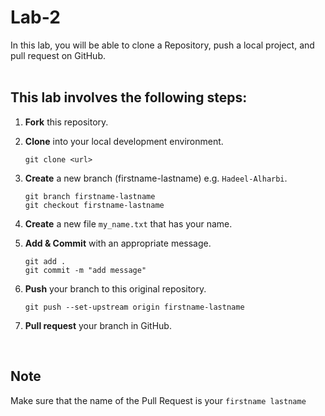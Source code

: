 # Lab-2

In this lab, you will be able to clone a Repository, push a local project, and pull request on GitHub.<br/>
<br/>

## This lab involves the following steps:

1. **Fork** this repository.
2. **Clone** into your local development environment.
    ```console 
    git clone <url>
    ```

    
3. **Create** a new branch (firstname-lastname) e.g. `Hadeel-Alharbi`.
   ```console 
   git branch firstname-lastname
   git checkout firstname-lastname
   ```
4. **Create** a new file `my_name.txt` that has your name.
5. **Add & Commit** with an appropriate message.
   ```console 
   git add .
   git commit -m "add message"
   ```
6. **Push** your branch to this original repository.
    ```console 
    git push --set-upstream origin firstname-lastname
    ```
7. **Pull request** your branch in GitHub.

<br/>

## Note
Make sure that the name of the Pull Request is your `firstname lastname`
